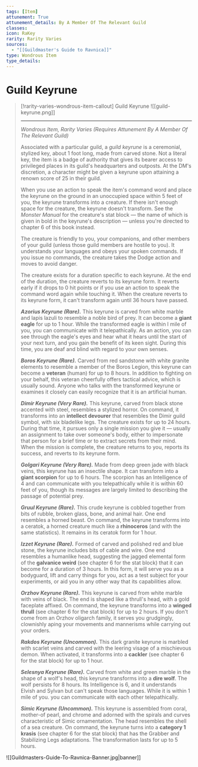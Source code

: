 ```yaml
---
tags: [Item]
attunement: True
attunement_details: By A Member Of The Relevant Guild
classes: 
icon: RaKey
rarity: Rarity Varies
sources:
  - "[[Guildmaster's Guide to Ravnica]]"
type: Wondrous Item
type_details: 
---
```

# Guild Keyrune
>[!rarity-varies-wondrous-item-callout] Guild Keyrune
>![[guild-keyrune.png]]
>
>---
>*Wondrous Item, Rarity Varies (Requires Attunement By A Member Of The Relevant Guild)*
>
>Associated with a particular guild, a *guild keyrune* is a ceremonial, stylized key, about 1 foot long, made from carved stone. Not a literal key, the item is a badge of authority that gives its bearer access to privileged places in its guild's headquarters and outposts. At the DM's discretion, a character might be given a keyrune upon attaining a renown score of 25 in their guild.
>
>When you use an action to speak the item's command word and place the keyrune on the ground in an unoccupied space within 5 feet of you, the keyrune transforms into a creature. If there isn't enough space for the creature, the keyrune doesn't transform. See the *Monster Manual* for the creature's stat block — the name of which is given in bold in the keyrune's description — unless you're directed to chapter 6 of this book instead.
>
>The creature is friendly to you, your companions, and other members of your guild (unless those guild members are hostile to you). It understands your languages and obeys your spoken commands. If you issue no commands, the creature takes the Dodge action and moves to avoid danger.
>
>The creature exists for a duration specific to each keyrune. At the end of the duration, the creature reverts to its keyrune form. It reverts early if it drops to 0 hit points or if you use an action to speak the command word again while touching it. When the creature reverts to its keyrune form, it can't transform again until 36 hours have passed.
>
>***Azorius Keyrune (Rare).*** This keyrune is carved from white marble and lapis lazuli to resemble a noble bird of prey. It can become a **giant eagle** for up to 1 hour. While the transformed eagle is within l mile of you, you can communicate with it telepathically. As an action, you can see through the eagle's eyes and hear what it hears until the start of your next turn, and you gain the benefit of its keen sight. During this time, you are deaf and blind with regard to your own senses.
>
>***Boros Keyrune (Rare).*** Carved from red sandstone with white granite elements to resemble a member of the Boros Legion, this keyrune can become a **veteran** (human) for up to 8 hours. In addition to fighting on your behalf, this veteran cheerfully offers tactical advice, which is usually sound. Anyone who talks with the transformed keyrune or examines it closely can easily recognize that it is an artificial human.
>
>***Dimir Keyrune (Very Rare).*** This keyrune, carved from black stone accented with steel, resembles a stylized horror. On command, it transforms into an **intellect devourer** that resembles the Dimir guild symbol, with six bladelike legs. The creature exists for up to 24 hours. During that time, it pursues only a single mission you give it — usually an assignment to take over someone's body, either to impersonate that person for a brief time or to extract secrets from their mind. When the mission is complete, the creature returns to you, reports its success, and reverts to its keyrune form.
>
>***Golgari Keyrune (Very Rare).*** Made from deep green jade with black veins, this keyrune has an insectile shape. It can transform into a **giant scorpion** for up to 6 hours. The scorpion has an Intelligence of 4 and can communicate with you telepathically while it is within 60 feet of you, though its messages are largely limited to describing the passage of potential prey.
>
>***Gruul Keyrune (Rare).*** This crude keyrune is cobbled together from bits of rubble, broken glass, bone, and animal hair. One end resembles a horned beast. On command, the keyrune transforms into a ceratok, a horned creature much like a **rhinoceros** (and with the same statistics). It remains in its ceratok form for 1 hour.
>
>***Izzet Keyrune (Rare).*** Formed of carved and polished red and blue stone, the keyrune includes bits of cable and wire. One end resembles a humanlike head, suggesting the jagged elemental form of the **galvanice weird** (see chapter 6 for the stat block) that it can become for a duration of 3 hours. In this form, it will serve you as a bodyguard, lift and carry things for you, act as a test subject for your experiments, or aid you in any other way that its capabilities allow.
>
>***Orzhov Keyrune (Rare).*** This keyrune is carved from white marble with veins of black. The end is shaped like a thrull's head, with a gold faceplate affixed. On command, the keyrune transforms into a **winged thrull** (see chapter 6 for the stat block) for up to 2 hours. If you don't come from an Orzhov oligarch family, it serves you grudgingly, clownishly aping your movements and mannerisms while carrying out your orders.
>
>***Rakdos Keyrune (Uncommon).*** This dark granite keyrune is marbled with scarlet veins and carved with the leering visage of a mischievous demon. When activated, it transforms into a **cackler** (see chapter 6 for the stat block) for up to 1 hour.
>
>***Selesnya Keyrune (Rare).*** Carved from white and green marble in the shape of a wolf's head, this keyrune transforms into a **dire wolf**. The wolf persists for 8 hours. Its Intelligence is 6, and it understands Elvish and Sylvan but can't speak those languages. While it is within 1 mile of you. you can communicate with each other telepathically.
>
>***Simic Keyrune (Uncommon).*** This keyrune is assembled from coral, mother-of pearl, and chrome and adorned with the spirals and curves characteristic of Simic ornamentation. The head resembles the shell of a sea creature. On command, the keyrune turns into a **category 1 krasis** (see chapter 6 for the stat block) that has the Grabber and Stabilizing Legs adaptations. The transformation lasts for up to 5 hours.

![[Guildmasters-Guide-To-Ravnica-Banner.jpg|banner]]